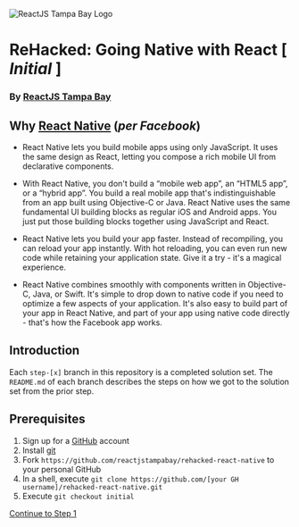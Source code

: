 ![ReactJS Tampa Bay Logo](https://avatars2.githubusercontent.com/u/18738421?v=3&s=200)

# ReHacked: Going Native with React [ _Initial_ ]
### By [ReactJS Tampa Bay](http://www.meetup.com/ReactJS-Tampa-Bay/)

## Why [React Native](https://facebook.github.io/react-native/) (_per Facebook_)
- React Native lets you build mobile apps using only JavaScript. It uses the same design as React, letting you compose a rich mobile UI from declarative components.

- With React Native, you don't build a “mobile web app”, an “HTML5 app”, or a “hybrid app”. You build a real mobile app that's indistinguishable from an app built using Objective-C or Java. React Native uses the same fundamental UI building blocks as regular iOS and Android apps. You just put those building blocks together using JavaScript and React.

- React Native lets you build your app faster. Instead of recompiling, you can reload your app instantly. With hot reloading, you can even run new code while retaining your application state. Give it a try - it's a magical experience.

- React Native combines smoothly with components written in Objective-C, Java, or Swift. It's simple to drop down to native code if you need to optimize a few aspects of your application. It's also easy to build part of your app in React Native, and part of your app using native code directly - that's how the Facebook app works.

## Introduction

Each `step-[x]` branch in this repository is a completed solution set.  The `README.md` of each branch describes the steps on how we got to the solution set from the prior step.

## Prerequisites

1. Sign up for a [GitHub](https://github.com) account
1. Install [git](https://git-scm.com/downloads)
1. Fork `https://github.com/reactjstampabay/rehacked-react-native` to your personal GitHub
1. In a shell, execute `git clone https://github.com/[your GH username]/rehacked-react-native.git`
1. Execute `git checkout initial`

[Continue to Step 1](https://github.com/reactjstampabay/rehacked-react-native/tree/step-1)

